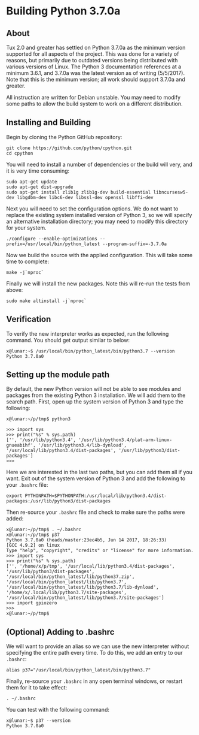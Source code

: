 # Building Python 3.7.0a

## About
Tux 2.0 and greater has settled on Python 3.7.0a as the minimum version supported for all aspects of the project.  This
was done for a variety of reasons, but primarily due to outdated versions being distributed with various versions of
Linux.  The Python 3 documentation references at a minimum 3.6.1, and 3.7.0a was the latest version as of writing
(5/5/2017).  Note that this is the minimum version; all work should support 3.7.0a and greater.

All instruction are written for Debian unstable.  You may need to modify some paths to allow the build system to work on
a different distribution.


## Installing and Building
Begin by cloning the Python GitHub repository:
```
git clone https://github.com/python/cpython.git
cd cpython
```

You will need to install a number of dependencies or the build will very, and it is very time consuming:
```
sudo apt-get update
sudo apt-get dist-upgrade
sudo apt-get install zlib1g zlib1g-dev build-essential libncursesw5-dev libgdbm-dev libc6-dev libssl-dev openssl libffi-dev
```

Next you will need to set the configuration options.  We do not want to replace the existing system installed version of
Python 3, so we will specify an alternative installation directory; you may need to modify this directory for your
system.

```
./configure --enable-optimizations --prefix=/usr/local/bin/python_latest --program-suffix=-3.7.0a
```

Now we build the source with the applied configuration.  This will take some time to complete:
```
make -j`nproc`
```

Finally we will install the new packages.  Note this will re-run the tests from above:
```
sudo make altinstall -j`nproc`
```


## Verification
To verify the new interpreter works as expected, run the following command.  You should get output similar to below:
```
x@lunar:~$ /usr/local/bin/python_latest/bin/python3.7 --version
Python 3.7.0a0

```

## Setting up the module path
By default, the new Python version will not be able to see modules and packages from the existing Python 3 installation.
We will add them to the search path.  First, open up the system version of Python 3 and type the following:
```
x@lunar:~/p/tmp$ python3

>>> import sys
>>> print("%s" % sys.path)
['', '/usr/lib/python3.4', '/usr/lib/python3.4/plat-arm-linux-gnueabihf', '/usr/lib/python3.4/lib-dynload', '/usr/local/lib/python3.4/dist-packages', '/usr/lib/python3/dist-packages']
>>> 
```

Here we are interested in the last two paths, but you can add them all if you want.  Exit out of the system version of
Python 3 and add the following to your `.bashrc` file:
```
export PYTHONPATH=$PYTHONPATH:/usr/local/lib/python3.4/dist-packages:/usr/lib/python3/dist-packages
```

Then re-source your `.bashrc` file and check to make sure the paths were added:
```
x@lunar:~/p/tmp$ . ~/.bashrc 
x@lunar:~/p/tmp$ p37
Python 3.7.0a0 (heads/master:23ec4b5, Jun 14 2017, 18:26:33) 
[GCC 4.9.2] on linux
Type "help", "copyright", "credits" or "license" for more information.
>>> import sys
>>> print("%s" % sys.path)
['', '/home/x/p/tmp', '/usr/local/lib/python3.4/dist-packages', '/usr/lib/python3/dist-packages', '/usr/local/bin/python_latest/lib/python37.zip', '/usr/local/bin/python_latest/lib/python3.7', '/usr/local/bin/python_latest/lib/python3.7/lib-dynload', '/home/x/.local/lib/python3.7/site-packages', '/usr/local/bin/python_latest/lib/python3.7/site-packages']
>>> import gpiozero
>>> 
x@lunar:~/p/tmp$ 
```

## (Optional) Adding to .bashrc
We will want to provide an alias so we can use the new interpreter without specifying the entire path every time.  To do
this, we add an entry to our `.bashrc`:
```
alias p37="/usr/local/bin/python_latest/bin/python3.7"
```

Finally, re-source your `.bashrc` in any open terminal windows, or restart them for it to take effect:
```
. ~/.bashrc
```

You can test with the following command:
```
x@lunar:~$ p37 --version
Python 3.7.0a0
```

